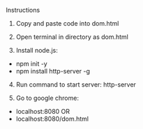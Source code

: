 Instructions

1. Copy and paste code into dom.html

2. Open terminal in directory as dom.html

3. Install node.js:
- npm init -y
- npm install http-server -g

4. Run command to start server: http-server

5. Go to google chrome:
- localhost:8080
OR 
- localhost:8080/dom.html